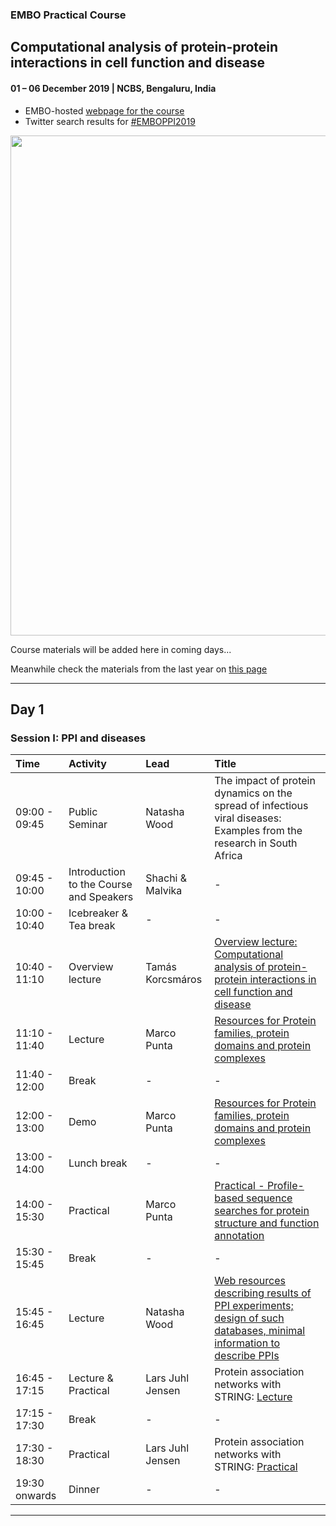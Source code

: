 ### EMBO Practical Course
## Computational analysis of protein-protein interactions in cell function and disease
#### 01 – 06 December 2019 | NCBS, Bengaluru, India

- EMBO-hosted [webpage for the course](http://meetings.embo.org/event/19-protein-protein)
- Twitter search results for [#EMBOPPI2019](https://twitter.com/search?q=%23EMBOPPI2019&src=typd&lang=en-gb)

<img src="images/" width=800>

Course materials will be added here in coming days...

Meanwhile check the materials from the last year on [this page](https://github.com/malvikasharan/2018-11-EMBORome)

--------------------------------
## Day 1

### Session I: PPI and diseases

| Time | Activity | Lead | Title |
| :---------- | :---------- | :---------- |:---------- | 
| 09:00 - 09:45	| Public Seminar | Natasha Wood | The impact of protein dynamics on the spread of infectious viral diseases: Examples from the research in South Africa |
| 09:45 - 10:00	| Introduction to the Course and Speakers | Shachi & Malvika | - |
| 10:00 - 10:40 | Icebreaker & Tea break | - | - |
| 10:40 - 11:10	| Overview lecture | Tamás Korcsmáros | [Overview lecture: Computational analysis of protein-protein interactions in cell function and disease]() |
| 11:10 - 11:40	| Lecture | Marco Punta | [Resources for Protein families, protein domains and protein complexes](https://github.com/malvikasharan/2018-11-EMBORome/training_material/EMBO-Rome-Files-Marco/Rome-EMBO-School-2018-Marco-Punta-lecture-compressed.pdf) |
| 11:40 - 12:00	| Break | - | - |
| 12:00 - 13:00	| Demo | Marco Punta | [Resources for Protein families, protein domains and protein complexes](https://github.com/malvikasharan/2018-11-EMBORome/training_material/EMBO-Rome-Files-Marco/Rome-EMBO-School-2018-Marco-Punta-lecture-compressed.pdf) |
| 13:00 - 14:00	| Lunch break | - | - |
| 14:00 - 15:30	| Practical | Marco Punta | [Practical - Profile-based sequence searches for protein structure and function annotation](training_material/marco_punta) |
| 15:30 - 15:45	| Break | - | - |
| 15:45 - 16:45 | Lecture | Natasha Wood | [Web resources describing results of PPI experiments; design of such databases, minimal information to describe PPIs](https://github.com/malvikasharan/2018-11-EMBORome/training_material/natashawood/NatashaWood_WebResources.pdf) |
| 16:45 - 17:15	| Lecture & Practical | Lars Juhl Jensen | Protein association networks with STRING: [Lecture](training_material/string_database.pdf)  |
| 17:15 - 17:30	| Break | - | - |
| 17:30 - 18:30	| Practical | Lars Juhl Jensen | Protein association networks with STRING: [Practical](https://jensenlab.org/training/string/)  |
| 19:30 onwards	| Dinner | - | - |
---

